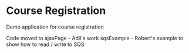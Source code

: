 # Course Registration
Demo application for course registration

Code moved to
ajaxPage - Adil's work
sqsExample - Robert's example to show how to read / write to SQS
